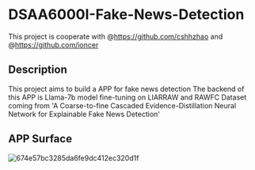 # DSAA6000I-Fake-News-Detection

This project is cooperate with @https://github.com/cshhzhao and @https://github.com/ioncer


## Description
This project aims to build a APP for fake news detection
The backend of this APP is Llama-7b model fine-tuning on LIARRAW and RAWFC Dataset coming from 'A Coarse-to-fine Cascaded Evidence-Distillation Neural Network for Explainable Fake News Detection'

## APP Surface
![674e57bc3285da6fe9dc412ec320d1f](https://github.com/Kainan-Liu/DSAA6000I-Fake-News-Detection/assets/146005327/c446206a-b366-4c63-a5b4-b91f68307cde)
